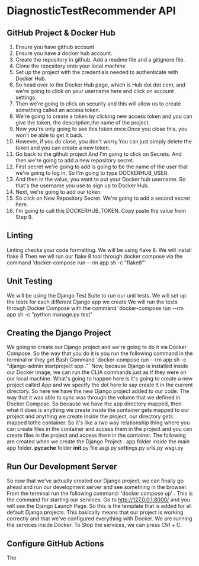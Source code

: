 # DiagnosticTestRecommender API

## GitHub Project & Docker Hub
1. Ensure you have github account
2. Ensure you have a docker hub account.
3. Create the repository in github. Add a readme file and a gitignore file.
4. Clone the repository onto your local machine
5. Set up the project with the credentials needed to authenticate with Docker Hub.
6. So head over to the Docker Hub page, which is Hub dot dot com, and we're going to click on your username here and click on account settings.
7. Then we're going to click on security and this will allow us to create something called an access token.
8. We're going to create a token by clicking new access token and you can give the token, the description,the name of the project.
9. Now you're only going to see this token once.Once you close this, you won't be able to get it back. 
10. However, if you do close, you don't worry.You can just simply delete the token and you can create a new token.
11. Go back to the github project And I'm going to click on Secrets. And then we're going to add a new repository secret.
12. First secret we're going to add is going to be the name of the user that we're going to log in. So I'm going to type DOCKERHUB_USER.
13. And then in the value, you want to put your Docker hub username. So that's the username you use to sign up to Docker Hub.
14. Next, we're going to add our token.
15. So click on New Repository Secret. We're going to add a second secret here.
16. I'm going to call this DOCKERHUB_TOKEN. Copy paste the value from Step 9.


## Linting
Linting checks your code formatting. We will be using flake 8.
We will install flake 8
Then we wll run our flake 8 tool through docker compose via the command 'docker-compose run --rm app sh -c "flake8"'


## Unit Testing
We will be using the Django Test Suite to run our unit tests.
We will set up the tests for each different Django app we create
We will run the tests through Docker Compose with the command 'docker-compose run --rm app sh -c "python manage.py test"

## Creating the Django Project
We going to create our Django project and we're going to do it via Docker Compose.
So the way that you do it is you run the following command in the terminal or they get Bash Command
'docker-compose run --rm app sh -c "django-admin startproject app ."'
Now, because Django is installed inside our Docker image, we can run the CLIA commands just as if they were on our local machine.
What's going to happen here is it's going to create a new project called App and we specify the dot here to say create it in the current directory.
So here we have the new Django project added to our code.
The way that it was able to sync was through the volume that we defined in Docker Compose.
So because we have the app directory mapped, then what it does is anything we create inside the container
gets mapped to our project and anything we create inside the project, our directory gets mapped tothe container.
So it's like a two way relationship thing where you can create files in the container and access them in the project and you can create files in the project and access them in the container.
The following are created when we create the Django Project :
app folder inside the main app folder.
__pycache__ folder
__init__.py file
asgi.py
settings.py
urls.py
wsgi.py

## Run Our Development Server
So now that we've actually created our Django project, we can finally go ahead and run our development
server and see something in the browser.
From the terminal run the following command: 'docker compose up' . This is the command for starting our services.
Go to http://127.0.0.1:8000/ and you will see the Django Launch Page.
So this is the template that is added for all default Django projects.
This basically means that our project is working correctly and that we've configured everything with Docker.
We are running the services inside Docker.
To Stop the services, we can press Ctrl + C.

## Configure GitHub Actions
The 